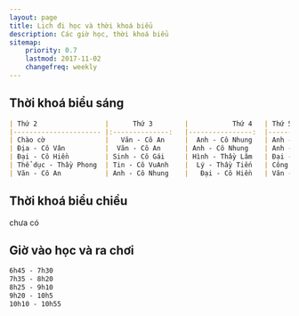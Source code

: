 ```yaml
---
layout: page
title: Lịch đi học và thời khoá biểu
description: Các giờ học, thời khoá biểu
sitemap:
    priority: 0.7
    lastmod: 2017-11-02
    changefreq: weekly
---
```

## Thời khoá biểu sáng 
```markdown
| Thứ 2                	|      Thứ 3     	|           Thứ 4 	| Thứ 5              	| Thứ 6                	| Thứ 7              	|
|----------------------	|:--------------:	|----------------:	|--------------------	|----------------------	|--------------------	|
| Chào cờ              	|   Văn - Cô An  	|  Anh - Cô Nhung 	| Anh - Cô Nhung     	| Anh - Cô Nhung       	| Tin - Cô VuAnh     	|
| Địa - Cô Vân         	|  Văn - Cô An   	| Anh - Cô Nhung  	| Anh - Cô Nhung     	| Thể dục - Thầy Phong 	| Lý - Thầy Tiến     	|
| Đại - Cô Hiền        	| Sinh - Cô Gái  	| Hình - Thầy Lâm 	| Đại - Cô Hiền      	| Sử - Cô Thành      	| Hoá - Cô Thảo      	|
| Thể dục - Thầy Phong 	| Tin - Cô VuAnh 	|  Lý - Thầy Tiến 	| Công Nghệ - Cô Gái 	| Sử - Cô Thành      	| Hoá - Cô Thảo      	|
| Văn - Cô An          	| Anh - Cô Nhung 	|   Đại - Cô Hiền 	| Văn - Cô An        	| GDCD - Cô Bình       	| Sinh Học - Cô Hiền 	|
```
## Thời khoá biểu chiều
chưa có 
## Giờ vào học và ra chơi 
```markdown
6h45 - 7h30
7h35 - 8h20
8h25 - 9h10
9h20 - 10h5
10h10 - 10h55
```
<!-- ## About our Site

<span class="image left"><img src="{{ "/images/pic04.jpg" | absolute_url }}" alt="" /></span>

Making steady content and conveying it well takes a great deal of research and, hence, time and exertion. Building a profound established comprehension of your target customer needs is critical as your principle objective ought to be to fulfill their requirements as awesome content. You should need to enhance their lives. Having significant content like this may not be simple by any methods. Be that as it may, in any case, it's a fundamental apparatus in the event that you expect to grow a fruitful and supportable business in the present web focused world.

Receiving the benefits of content is a certain something. Be that as it may, it's so substantially less demanding once you begin conveying all the more successfully. The profitable content thought isn't just about bragging your item's capacities and general worth or your organization's achievements. You should concentrate less on advertising how awesome your item is and rather concentrate on indicating how valuable it is. This is a client focused approach as it concentrates on their issues and your answer for them. Making yourself fundamental is critical.

### Content is Imortant
<div class="box">
  <p>
  In saying that, a one-measure fits-all approach won't do the trick with regards to content promoting. Rather, an emphasis on making remarkable, high caliber and totally genuine content that is engaging, helpful and fascinating for customers will get you the crown. From content, video and symbolism to infographics, studies, online courses and podcasts, whatever your favored content medium is, guarantee it is shareable and pertinent to your industry.
  </p>
</div>

<span class="image left"><img src="{{ "/images/pic05.jpg" | absolute_url }}" alt="" /></span>

On social media, we may share our own thoughts and advance our image notwithstanding spreading musings for different associations and affiliations. With such a critical number of associations with people and relationship on social media, our experience can be over-burden with a considerable measure of information. -->

